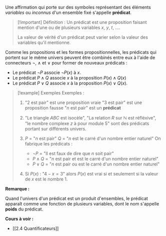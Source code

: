 
Une affirmation qui porte sur des symboles représentant des éléments *variables* ou *inconnus* d'un ensemble fixé s'appelle **prédicat**.

>[!important] Définition :
>Un prédicat est une proposition faisant mention d'une ou de plusieurs variables $x$, $y$, $t$, $\dots$.
>
> La valeur de vérité d'un prédicat peut varier selon la valeur des variables qu'il mentionne.

Comme les propositions et les formes propositionnelles, les prédicats qui portent sur le même univers peuvent être combinés entre eux à l'aide de connecteurs $\neg$, $\land$ et $\lor$ pour former de nouveaux prédicats :

- Le prédicat $\neg P$ associe $\neg P(x)$ à $x$.
- Le prédicat $P \land Q$ associe $x$ à la proposition $P(x) \land Q(x)$
- Le prédicat $P \lor Q$ associe $x$ à la proposition $P(x) \lor Q(x)$.
  
>[!example] Exemples
>Exemples :
>
>1. "2 est pair" est une proposition vraie
   "3 est pair" est une proposition fausse
   "$n$ est pair" est un **prédicat**
>
> 2. "Le triangle $ABC$ est isocèle", "La relation $R$ sur $\mathbb{N}$ est réfléxive", "le nombre complexe $z$ à pour module 5" sont des prédicats portant sur différents univers.
> 
> 3. $P$ = "$n$ est pair"
   $Q$ = "$n$ est le carré d'un nombre entier naturel"
   On fabrique les prédicats :
>     - $\neg P$ = "Il est faux de dire que $n$ soit pair"
>     - $P \land Q$ = "$n$ est pair et est le carré d'un nombre entier naturel"
>     - $P \lor Q$ = "$n$ est pair ou est le carré d'un nombre entier naturel"
> 
> 4. Si $P(x)$ : "$4 - x = 3$" alors $P(x)$ est vrai si et seulement si la valeur de $x$ est le nombre 1.

**Remarque :**

Quand l'univers d'un prédicat est un produit d'ensembles, le prédicat apparaît comme une fonction de plusieurs variables, dont le nom s'appelle **poids** du prédicat.

**Cours à voir :**
- [[2.4 Quantificateurs]]